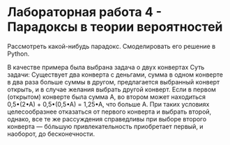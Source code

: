# Лабораторная работа 4 - Парадоксы в теории вероятностей

Рассмотреть какой-нибудь парадокс. Смоделировать его решение в Python.

В качестве примера была выбрана задача о двух конвертах
Суть задачи: Существует два конверта с деньгами, сумма в одном конверте в два раза больше суммы в другом, предлагается выбранный конверт открыть, и в случае желания выбрать другой конверт. Если в первом (открытом) конверте была сумма А, во втором может находиться 0,5•(2•А) + 0,5•(0,5•А) = 1,25•А, что больше А. При таких условиях целесообразнее отказаться от первого конверта и выбрать второй, однако, все те же рассуждения справедливы при выборе второго конверта — бóльшую привлекательность приобретает первый, и наоборот, до бесконечности.
